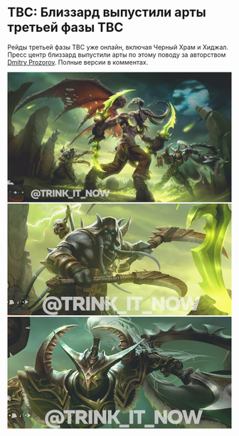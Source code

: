 # TBC: Близзард выпустили арты третьей фазы TBC

Рейды третьей фазы TBC уже онлайн, включая Черный Храм и Хиджал. Пресс центр близзард выпустили арты по этому поводу за авторством [Dmitry Prozorov](https://twitter.com/TamplierPainter). Полные версии в комментах.

![3RD Phase Art](../Assets/325786/325786-1.jpg)
![3RD Phase Art](../Assets/325786/325786-2.jpg)
![3RD Phase Art](../Assets/325786/325786-3.jpg)